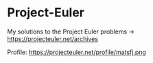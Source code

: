 # Project-Euler
My solutions to the Project Euler problems -> https://projecteuler.net/archives

Profile:
https://projecteuler.net/profile/matsfj.png

